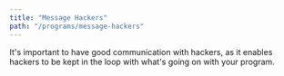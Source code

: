 ```yaml
---
title: "Message Hackers"
path: "/programs/message-hackers"
---
```


It's important to have good communication with hackers, as it enables hackers to be kept in the loop with what's going on with your program. 
